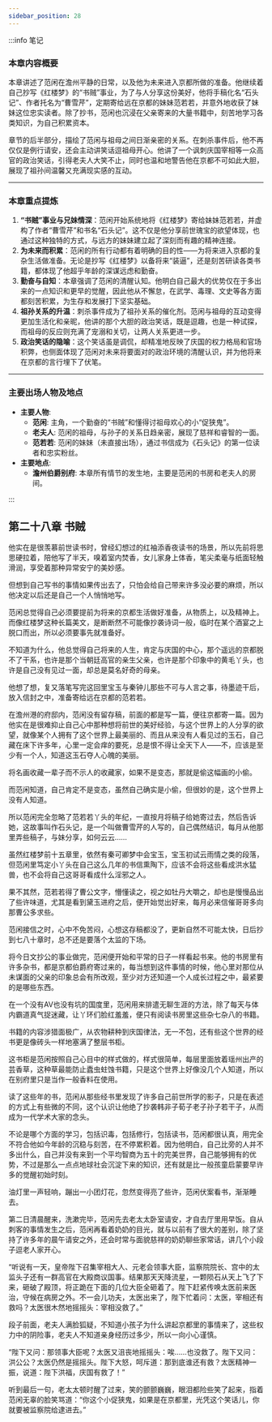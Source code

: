 ```yaml
---
sidebar_position: 28
---
```


:::info 笔记

### 本章内容概要

本章讲述了范闲在澹州平静的日常，以及他为未来进入京都所做的准备。他继续着自己抄写《红楼梦》的“书贼”事业，为了与人分享这份美好，他将手稿化名“石头记”、作者托名为“曹雪芹”，定期寄给远在京都的妹妹范若若，并意外地收获了妹妹这位忠实读者。除了抄书，范闲也沉浸在父亲寄来的大量书籍中，刻苦地学习各类知识，为自己积累资本。

章节的后半部分，描绘了范闲与祖母之间日渐亲密的关系。在刺杀事件后，他不再仅仅是例行请安，还会主动讲笑话逗祖母开心。他讲了一个讽刺庆国宰相等一众高官的政治笑话，引得老夫人大笑不止，同时也温和地警告他在京都不可如此大胆，展现了祖孙间温馨又充满现实感的互动。

---

### 本章重点提炼

1.  **“书贼”事业与兄妹情深**：范闲开始系统地将《红楼梦》寄给妹妹范若若，并虚构了作者“曹雪芹”和书名“石头记”。这不仅是他分享前世瑰宝的欲望体现，也通过这种独特的方式，与远方的妹妹建立起了深刻而有趣的精神连接。
2.  **为未来而积累**：范闲的所有行动都有着明确的目的性——为将来进入京都的复杂生活做准备。无论是抄写《红楼梦》以备将来“装逼”，还是刻苦研读各类书籍，都体现了他超乎年龄的深谋远虑和勤奋。
3.  **勤奋与自知**：本章强调了范闲的清醒认知。他明白自己最大的优势仅在于多出来的一点知识和更早的觉醒，因此他从不懈怠，在武学、毒理、文史等各方面都刻苦积累，为生存和发展打下坚实基础。
4.  **祖孙关系的升温**：刺杀事件成为了祖孙关系的催化剂。范闲与祖母的互动变得更加生活化和亲昵，他讲的那个大胆的政治笑话，既是逗趣，也是一种试探，而祖母的反应则充满了宠溺和关切，让两人关系更进一步。
5.  **政治笑话的隐喻**：这个笑话虽是调侃，却精准地反映了庆国的权力格局和官场积弊，也侧面体现了范闲对未来将要面对的政治环境的清醒认识，并为他将来在京都的言行埋下了伏笔。

---

### 主要出场人物及地点

* **主要人物**:
    * **范闲**: 主角，一个勤奋的“书贼”和懂得讨祖母欢心的小“促狭鬼”。
    * **老夫人**: 范闲的祖母，与孙子的关系日趋亲密，展现了慈祥和睿智的一面。
    * **范若若**: 范闲的妹妹（未直接出场），通过书信成为《石头记》的第一位读者和忠实粉丝。
* **主要地点**:
    * **澹州伯爵别府**: 本章所有情节的发生地，主要是范闲的书房和老夫人的房间。

:::

## 第二十八章 **书贼**

他实在是很羡慕前世读书时，曾经幻想过的红袖添香夜读书的场景，所以先前将思思硬拉着，陪他写了半天，嗅着室内焚香，女儿家身上体香，笔尖柔毫与纸面轻触滑润，享受着那种异常安宁的美妙感。

但想到自己写书的事情如果传出去了，只怕会给自己带来许多没必要的麻烦，所以他决定以后还是自己一个人悄悄地写。

范闲总觉得自己必须要提前为将来的京都生活做好准备，从物质上，以及精神上。而像红楼梦这种长篇美文，是断断然不可能像抄袭诗词一般，临时在某个酒宴之上脱口而出，所以必须要事先就准备好。

不知道为什么，他总觉得自己将来的人生，肯定与庆国的中心，那个遥远的京都脱不了干系，也许是那个当朝廷高官的亲生父亲，也许是那个印象中的黄毛丫头，也许是自己没有见过一面，却总是莫名好奇的母亲。

他想了想，复又落笔写完这回里宝玉与秦钟儿那些不可与人言之事，待墨迹干后，放入信封之中，准备寄给远在京都的范若若。

在澹州港的府邸内，范闲没有留存稿，前面的都是写一篇，便往京都寄一篇。因为他实在是很难抑止自己心中那种想将前世的美好经验，与这个世界上的人分享的欲望，就像某个人拥有了这个世界上最美丽的、而且从来没有人看见过的玉石，自己藏在床下许多年，心里一定会痒的要死，总是恨不得让全天下人——不，应该是至少有一个人，知道这玉石夺人心魄的美丽。

将名画收藏一辈子而不示人的收藏家，如果不是变态，那就是偷这幅画的小偷。

而范闲知道，自己肯定不是变态，虽然自己确实是小偷，但很妙的是，这个世界上没有人知道。

所以范闲完全忽略了范若若丫头的年纪，一直按月将稿子给她寄过去，然后告诉她，这故事叫作石头记，是一个叫做曹雪芹的人写的，自己偶然结识，每月从他那里弄些稿子，与妹分享，如何云云……

虽然红楼梦前十五章里，依然有秦可卿梦中会宝玉，宝玉初试云雨情之类的段落，但范闲里笃定小丫头在自己这么几年的书信熏陶下，应该不会将这些看成洪水猛兽，也不会将自己这哥哥看成什么淫邪之人。

果不其然，范若若得了曹公文字，懵懂读之，视之如牡丹大嚼之，却也是慢慢品出了些许味道，尤其是看到黛玉进府之后，便开始觉出好来，每月必来信催哥哥多向那曹公多求些。

范闲接信之时，心中不免苦闷，心想这存稿都没了，更新自然不可能太快，日后抄到七八十章时，总不还是要落个太监的下场。

将今日文抄公的事业做完，范闲便开始和平常的日子一样看起书来。他的书房里有许多杂书，都是京都伯爵府寄过来的，每当想到这件事情的时候，他心里对那位从未谋面的父亲的印象总会有所改观，至少对方还知道一个人成长过程之中，最紧要的是哪些东西。

在一个没有AV也没有坑的国度里，范闲用来排遣无聊生涯的方法，除了每天与体内霸道真气捉迷藏，让丫环们脸红羞羞，便只有阅读书房里这些杂七杂八的书籍。

书籍的内容涉猎面极广，从农物耕种到庆国律法，无一不包，还有些这个世界的经书更是像砖头一样地塞满了整层书柜。

这书柜是范闲按照自己心目中的样式做的，样式很简单，每层里面放着瑶州出产的芸香草，这种草最能防止蠹虫蛀蚀书籍，只是这个世界上好像没几个人知道，所以在别府里只是当作一般香料在使用。

读了这些年的书，范闲从那些经书里发现了许多自己前世所学的影子，只是在表述的方式上有些微的不同，这个认识让他绝了抄袭韩非子荀子老子孙子若干子，从而成为一代学术大家的念头。

不论是哪个方面的学习，包括识毒，包括修行，包括读书，范闲都很认真，用完全不符合他如今年龄的沉稳与刻苦，在不停累积着。因为他明白，自己比旁的人并不多出什么，自己并没有来到一个平均智商为五十的完美世界，自己能够拥有的优势，不过是那么一点点地球社会沉淀下来的知识，还有就是比一般孩童启蒙要早许多的觉醒初始时刻。

油灯里一声轻响，蹦出一小团灯花，忽然变得亮了些许，范闲伏案看书，渐渐睡去。

第二日清晨醒来，洗漱完毕，范闲先去老太太卧室请安，才自去厅里用早饭。自从刺客的事情发生之后，范闲再看着奶奶的目光，就与以前有了很大的差别，除了坚持了许多年的晨午请安之外，还会时常与面貌慈祥的奶奶聊些家常话，讲几个小段子逗老人家开心。

“听说有一天，皇帝陛下召集宰相大人、元老会领事大臣，监察院院长、宫中的太监头子还有一群高官在大殿商议国事。结果那天天降流星，一颗陨石从天上飞了下来，砸破了殿顶，将正跪在下面的几位大臣全砸着了。陛下赶紧传唤太医前来医治，守候在病房之外。不一会儿功夫，太医出来了，陛下忙着问：太医，宰相还有救吗？太医很木然地摇摇头：宰相没救了。”

段子前面，老夫人满脸狐疑，不知道小孩子为什么讲起京都里的事情来了，这些权力中的阴险事，老夫人不知道亲身经历过多少，所以一向小心谨慎。

“陛下又问：那领事大臣呢？太医又沮丧地摇摇头：唉……也没救了。陛下又问：洪公公？太医仍然是摇摇头。陛下大怒，呵斥道：那到底谁还有救？太医精神一振，说道：陛下洪福，庆国有救了！”

听到最后一句，老太太顿时醒了过来，笑的颤颤巍巍，眼泪都险些笑了起来，指着范闲无辜的脸笑骂道：“你这个小促狭鬼，如果是在京都里，光凭这个笑话儿，你就要被监察院给逮进去。”

